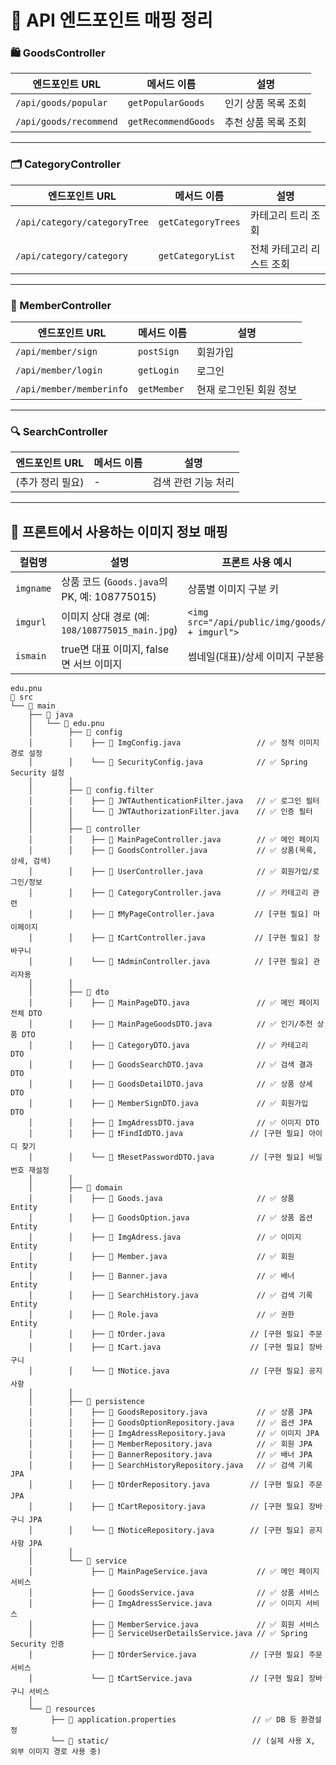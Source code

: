 # 📘 API 엔드포인트 매핑 정리
### 🛍️ GoodsController

| 엔드포인트 URL              | 메서드 이름              | 설명          |
| ---------------------- | ------------------- | ----------- |
| `/api/goods/popular`   | `getPopularGoods`   | 인기 상품 목록 조회 |
| `/api/goods/recommend` | `getRecommendGoods` | 추천 상품 목록 조회 |


---

### 🗂️ CategoryController

| 엔드포인트 URL                    | 메서드 이름             | 설명             |
| ---------------------------- | ------------------ | -------------- |
| `/api/category/categoryTree` | `getCategoryTrees` | 카테고리 트리 조회     |
| `/api/category/category`     | `getCategoryList`  | 전체 카테고리 리스트 조회 |


---

### 👤 MemberController

| 엔드포인트 URL                | 메서드 이름      | 설명            |
| ------------------------ | ----------- | ------------- |
| `/api/member/sign`       | `postSign`  | 회원가입          |
| `/api/member/login`      | `getLogin`  | 로그인           |
| `/api/member/memberinfo` | `getMember` | 현재 로그인된 회원 정보 |


---

### 🔍 SearchController

| 엔드포인트 URL  | 메서드 이름 | 설명          |
| ---------- | ------ | ----------- |
| (추가 정리 필요) | -      | 검색 관련 기능 처리 |


---

## 🧩 프론트에서 사용하는 이미지 정보 매핑

| 컬럼명       | 설명                                      | 프론트 사용 예시                                     |
| --------- | --------------------------------------- | --------------------------------------------- |
| `imgname` | 상품 코드 (`Goods.java`의 PK, 예: 108775015)  | 상품별 이미지 구분 키                                  |
| `imgurl`  | 이미지 상대 경로 (예: `108/108775015_main.jpg`) | `<img src="/api/public/img/goods/ + imgurl">` |
| `ismain`  | true면 대표 이미지, false면 서브 이미지             | 썸네일(대표)/상세 이미지 구분용                            |




```
edu.pnu
📁 src
└── 📁 main
    ├── 📁 java
    │   └── 📁 edu.pnu
    │        ├── 📁 config
    │        │    ├── 📄 ImgConfig.java                 // ✅ 정적 이미지 경로 설정
    │        │    └── 📄 SecurityConfig.java            // ✅ Spring Security 설정
    │        │
    │        ├── 📁 config.filter
    │        │    ├── 📄 JWTAuthenticationFilter.java   // ✅ 로그인 필터
    │        │    └── 📄 JWTAuthorizationFilter.java    // ✅ 인증 필터
    │        │
    │        ├── 📁 controller
    │        │    ├── 📄 MainPageController.java        // ✅ 메인 페이지
    │        │    ├── 📄 GoodsController.java           // ✅ 상품(목록, 상세, 검색)
    │        │    ├── 📄 UserController.java            // ✅ 회원가입/로그인/정보
    │        │    ├── 📄 CategoryController.java        // ✅ 카테고리 관련
    │        │    ├── 📄 ❗️MyPageController.java         // [구현 필요] 마이페이지
    │        │    ├── 📄 ❗️CartController.java           // [구현 필요] 장바구니
    │        │    └── 📄 ❗️AdminController.java          // [구현 필요] 관리자용
    │        │
    │        ├── 📁 dto
    │        │    ├── 📄 MainPageDTO.java               // ✅ 메인 페이지 전체 DTO
    │        │    ├── 📄 MainPageGoodsDTO.java          // ✅ 인기/추천 상품 DTO
    │        │    ├── 📄 CategoryDTO.java               // ✅ 카테고리 DTO
    │        │    ├── 📄 GoodsSearchDTO.java            // ✅ 검색 결과 DTO
    │        │    ├── 📄 GoodsDetailDTO.java            // ✅ 상품 상세 DTO
    │        │    ├── 📄 MemberSignDTO.java             // ✅ 회원가입 DTO
    │        │    ├── 📄 ImgAdressDTO.java              // ✅ 이미지 DTO
    │        │    ├── 📄 ❗️FindIdDTO.java               // [구현 필요] 아이디 찾기
    │        │    └── 📄 ❗️ResetPasswordDTO.java        // [구현 필요] 비밀번호 재설정
    │        │
    │        ├── 📁 domain
    │        │    ├── 📄 Goods.java                     // ✅ 상품 Entity
    │        │    ├── 📄 GoodsOption.java               // ✅ 상품 옵션 Entity
    │        │    ├── 📄 ImgAdress.java                 // ✅ 이미지 Entity
    │        │    ├── 📄 Member.java                    // ✅ 회원 Entity
    │        │    ├── 📄 Banner.java                    // ✅ 배너 Entity
    │        │    ├── 📄 SearchHistory.java             // ✅ 검색 기록 Entity
    │        │    ├── 📄 Role.java                      // ✅ 권한 Entity
    │        │    ├── 📄 ❗️Order.java                   // [구현 필요] 주문
    │        │    ├── 📄 ❗️Cart.java                    // [구현 필요] 장바구니
    │        │    └── 📄 ❗️Notice.java                  // [구현 필요] 공지사항
    │        │
    │        ├── 📁 persistence
    │        │    ├── 📄 GoodsRepository.java           // ✅ 상품 JPA
    │        │    ├── 📄 GoodsOptionRepository.java     // ✅ 옵션 JPA
    │        │    ├── 📄 ImgAdressRepository.java       // ✅ 이미지 JPA
    │        │    ├── 📄 MemberRepository.java          // ✅ 회원 JPA
    │        │    ├── 📄 BannerRepository.java          // ✅ 배너 JPA
    │        │    ├── 📄 SearchHistoryRepository.java   // ✅ 검색 기록 JPA
    │        │    ├── 📄 ❗️OrderRepository.java         // [구현 필요] 주문 JPA
    │        │    ├── 📄 ❗️CartRepository.java          // [구현 필요] 장바구니 JPA
    │        │    └── 📄 ❗️NoticeRepository.java        // [구현 필요] 공지사항 JPA
    │        │
    │        └── 📁 service
    │             ├── 📄 MainPageService.java           // ✅ 메인 페이지 서비스
    │             ├── 📄 GoodsService.java              // ✅ 상품 서비스
    │             ├── 📄 ImgAdressService.java          // ✅ 이미지 서비스
    │             ├── 📄 MemberService.java             // ✅ 회원 서비스
    │             ├── 📄 ServiceUserDetailsService.java // ✅ Spring Security 인증
    │             ├── 📄 ❗️OrderService.java            // [구현 필요] 주문 서비스
    │             └── 📄 ❗️CartService.java             // [구현 필요] 장바구니 서비스
    │
    └── 📁 resources
         ├── 📄 application.properties                 // ✅ DB 등 환경설정
         └── 📁 static/                                // (실제 사용 X, 외부 이미지 경로 사용 중)

```

